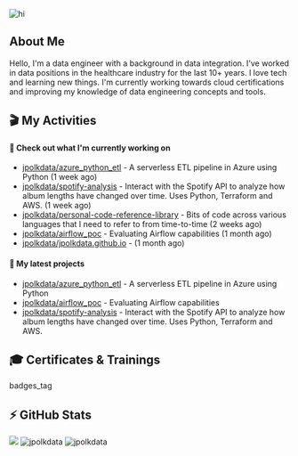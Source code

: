 ![hi](https://media.giphy.com/media/dzaUX7CAG0Ihi/giphy.gif)

## About Me
<!-- <a href="https://jpolkdata.github.io/">View my GitHub project page</a> -->
Hello, I'm a data engineer with a background in data integration. I've worked in data positions in the healthcare industry for the last 10+ years. I love tech and learning new things. I'm currently working towards cloud certifications and improving my knowledge of data engineering concepts and tools.

## 🎬 My Activities
#### 👷 Check out what I'm currently working on

- [jpolkdata/azure_python_etl](https://github.com/jpolkdata/azure_python_etl) - A serverless ETL pipeline in Azure using Python (1 week ago)
- [jpolkdata/spotify-analysis](https://github.com/jpolkdata/spotify-analysis) - Interact with the Spotify API to analyze how album lengths have changed over time. Uses Python, Terraform and AWS. (1 week ago)
- [jpolkdata/personal-code-reference-library](https://github.com/jpolkdata/personal-code-reference-library) - Bits of code across various languages that I need to refer to from time-to-time (2 weeks ago)
- [jpolkdata/airflow_poc](https://github.com/jpolkdata/airflow_poc) - Evaluating Airflow capabilities (1 month ago)
- [jpolkdata/jpolkdata.github.io](https://github.com/jpolkdata/jpolkdata.github.io) -  (1 month ago)

#### 🌱 My latest projects

- [jpolkdata/azure_python_etl](https://github.com/jpolkdata/azure_python_etl) - A serverless ETL pipeline in Azure using Python
- [jpolkdata/airflow_poc](https://github.com/jpolkdata/airflow_poc) - Evaluating Airflow capabilities
- [jpolkdata/spotify-analysis](https://github.com/jpolkdata/spotify-analysis) - Interact with the Spotify API to analyze how album lengths have changed over time. Uses Python, Terraform and AWS.

## 🎓 Certificates & Trainings
badges_tag

## ⚡ GitHub Stats
![](https://komarev.com/ghpvc/?username=jpolkdata)
![jpolkdata](https://github-readme-stats.vercel.app/api?username=jpolkdata&show_icons=true&theme=tokyonight&bg_color=40,1B1D77,130874,5127A4&hide=contribs,issues)
![jpolkdata](https://github-readme-stats.vercel.app/api/top-langs/?username=jpolkdata&layout=compact&theme=tokyonight&bg_color=40,1B1D77,130874,5127A4)

